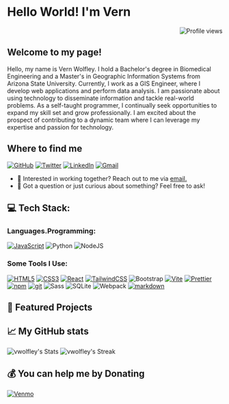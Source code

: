 # Hello World! I'm Vern 

<p align="right">
  <img src="https://komarev.com/ghpvc/?username=vwolfley&label=Profile%20views&style=flat" alt="Profile views" />
</p>

## Welcome to my page!

Hello, my name is Vern Wolfley. I hold a Bachelor's degree in Biomedical Engineering and a Master's in Geographic Information Systems from Arizona State University. Currently, I work as a GIS Engineer, where I develop web applications and perform data analysis. I am passionate about using technology to disseminate information and tackle real-world problems. As a self-taught programmer, I continually seek opportunities to expand my skill set and grow professionally. I am excited about the prospect of contributing to a dynamic team where I can leverage my expertise and passion for technology.

## Where to find me

[![GitHub](https://img.shields.io/badge/GitHub-%2312100E.svg?&style=for-the-badge&logo=Github&logoColor=white)](https://github.com/vwolfley)
[![Twitter](https://img.shields.io/badge/twitter-%231DA1F2.svg?&style=for-the-badge&logo=twitter&logoColor=white)](https://twitter.com/wolfleyvern)
[![LinkedIn](https://img.shields.io/badge/linkedin-%230077B5.svg?&style=for-the-badge&logo=linkedin&logoColor=white)](https://www.linkedin.com/in/vern-wolfley-b8322813)
[![Gmail](https://img.shields.io/badge/Gmail-vern.wolfley@gmail.com-informational?style=for-the-badge&color=EA4335&logo=gmail&logoColor=white)](mailto:vern.wolfley@gmail.com?subject=Hey!)

- 💼 Interested in working together? Reach out to me via <a href="mailto:vern.wolfley@gmail.com">email.</a>
- 💬 Got a question or just curious about something? Feel free to ask!

## 💻 Tech Stack:
### Languages.Programming:

[![JavaScript](https://img.shields.io/badge/javascript-%23323330.svg?style=for-the-badge&logo=javascript&logoColor=%23F7DF1E)](https://developer.mozilla.org/en-US/docs/Web/JavaScript "JavaScript")
![Python](https://img.shields.io/badge/python-3670A0?style=for-the-badge&logo=python&logoColor=ffdd54) 
![NodeJS](https://img.shields.io/badge/node.js-6DA55F?style=for-the-badge&logo=node.js&logoColor=white)

### Some Tools I Use:

[![HTML5](https://img.shields.io/badge/html5-%23E34F26.svg?style=for-the-badge&logo=html5&logoColor=white)](https://www.w3.org/TR/html5/ "HTML5")
[![CSS3](https://img.shields.io/badge/css3-%231572B6.svg?style=for-the-badge&logo=css3&logoColor=white)](https://www.w3.org/TR/CSS/ "CSS3")
[![React](https://img.shields.io/badge/react-%2320232a.svg?style=for-the-badge&logo=react&logoColor=%2361DAFB)](https://reactjs.org/ "React")
[![TailwindCSS](https://img.shields.io/badge/tailwindcss-%2338B2AC.svg?style=for-the-badge&logo=tailwind-css&logoColor=white)](https://tailwindcss.com/ "Tailwind CSS")
![Bootstrap](https://img.shields.io/badge/bootstrap-%238511FA.svg?style=for-the-badge&logo=bootstrap&logoColor=white)
[![Vite](https://img.shields.io/badge/vite-%23646CFF.svg?style=for-the-badge&logo=vite&logoColor=white)](https://vitejs.dev/ "Vite")
[![Prettier](https://img.shields.io/badge/-Prettier-F7B93E?style=for-the-badge&logo=prettier&logoColor=white)](https://prettier.io/ "Prettier")
[![npm](https://img.shields.io/badge/-NPM-CB3837?style=for-the-badge&logo=npm&logoColor=white)](https://www.npmjs.com/ "npm")
[![git](https://img.shields.io/badge/-Git-F05032?style=for-the-badge&logo=git&logoColor=white)](https://git-scm.com/ "Git")
![Sass](https://img.shields.io/badge/-Sass-CC6699?style=for-the-badge&logo=sass&logoColor=white)
![SQLite](https://img.shields.io/badge/sqlite-%2307405e.svg?style=for-the-badge&logo=sqlite&logoColor=white)
![Webpack](https://img.shields.io/badge/-Webpack-8DD6F9?style=for-the-badge&logo=webpack&logoColor=white)
[![markdown](https://img.shields.io/badge/-Markdown-000000?style=for-the-badge&logo=markdown&logoColor=white)](https://www.markdownguide.org/ "markdown")







## 🌟 Featured Projects


## 📈 My GitHub stats
  
![vwolfley's Stats](https://github-readme-stats.vercel.app/api?username=vwolfley&theme=tokyonight&show_icons=true&hide_border=true&count_private=true)
![vwolfley's Streak](https://github-readme-streak-stats.herokuapp.com/?user=vwolfley&theme=tokyonight&hide_border=true)




## 💰 You can help me by Donating
[![Venmo](https://img.shields.io/badge/Venmo-%2300AEEF.svg?style=for-the-badge&logo=venmo&logoColor=white)](https://venmo.com/Vern-Wolfley)



<!--
**vwolfley/vwolfley** is a ✨ _special_ ✨ repository because its `README.md` (this file) appears on your GitHub profile.

Here are some ideas to get you started:

- 🔭 I’m currently working on ...
- 🌱 I’m currently learning ...
- 👯 I’m looking to collaborate on ...
- 🤔 I’m looking for help with ...
- 💬 Ask me about ...
- 📫 How to reach me: ...
- 😄 Pronouns: ...
- ⚡ Fun fact: ...
-->
